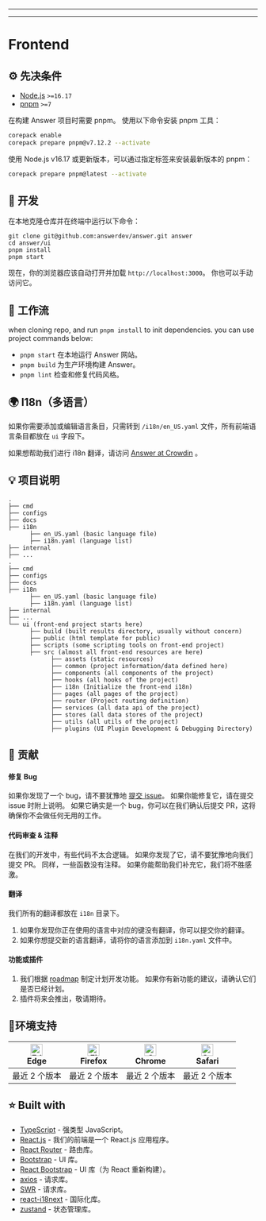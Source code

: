 - - -
- - -

# Frontend

## ⚙️ 先决条件

- [Node.js](https://nodejs.org/) `>=16.17`
- [pnpm](https://pnpm.io/) `>=7`

在构建 Answer 项目时需要 pnpm。 使用以下命令安装 pnpm 工具：

```bash
corepack enable
corepack prepare pnpm@v7.12.2 --activate
```

使用 Node.js v16.17 或更新版本，可以通过指定标签来安装最新版本的 pnpm：

```bash
corepack prepare pnpm@latest --activate
```

## 🔨 开发

在本地克隆仓库并在终端中运行以下命令：

```shell
git clone git@github.com:answerdev/answer.git answer
cd answer/ui
pnpm install
pnpm start
```

现在，你的浏览器应该自动打开并加载 `http://localhost:3000`。 你也可以手动访问它。

## 👷 工作流

when cloning repo, and run `pnpm install` to init dependencies. you can use project commands below:

- `pnpm start` 在本地运行 Answer 网站。
- `pnpm build` 为生产环境构建 Answer。
- `pnpm lint` 检查和修复代码风格。

## 🌍 I18n（多语言）
如果你需要添加或编辑语言条目，只需转到 `/i18n/en_US.yaml` 文件，所有前端语言条目都放在 `ui` 字段下。

如果想帮助我们进行 i18n 翻译，请访问 [Answer at Crowdin](https://crowdin.com/translate/answer) 。

## 💡 项目说明

```
.
├── cmd
├── configs
├── docs
├── i18n
      ├── en_US.yaml (basic language file)
      ├── i18n.yaml (language list)
├── internal
├── ...
.
├── cmd
├── configs
├── docs
├── i18n
      ├── en_US.yaml (basic language file)
      ├── i18n.yaml (language list)
├── internal
├── ...
└── ui (front-end project starts here)
      ├── build (built results directory, usually without concern)
      ├── public (html template for public)
      ├── scripts (some scripting tools on front-end project)
      ├── src (almost all front-end resources are here)
            ├── assets (static resources)
            ├── common (project information/data defined here)
            ├── components (all components of the project)
            ├── hooks (all hooks of the project)
            ├── i18n (Initialize the front-end i18n)
            ├── pages (all pages of the project)
            ├── router (Project routing definition)
            ├── services (all data api of the project)
            ├── stores (all data stores of the project)
            ├── utils (all utils of the project)
            ├── plugins (UI Plugin Development & Debugging Directory)
```

## 🤝 贡献

#### 修复 Bug
如果你发现了一个 bug，请不要犹豫地 [提交 issue](https://github.com/apache/incubator-answer/issues)。 如果你能修复它，请在提交 issue 时附上说明。 如果它确实是一个 bug，你可以在我们确认后提交 PR，这将确保你不会做任何无用的工作。

#### 代码审查 & 注释
在我们的开发中，有些代码不太合逻辑。 如果你发现了它，请不要犹豫地向我们提交 PR。 同样，一些函数没有注释。 如果你能帮助我们补充它，我们将不胜感激。

#### 翻译
我们所有的翻译都放在 `i18n` 目录下。

1. 如果你发现你正在使用的语言中对应的键没有翻译，你可以提交你的翻译。
2. 如果你想提交新的语言翻译，请将你的语言添加到 `i18n.yaml` 文件中。

#### 功能或插件
1. 我们根据 [roadmap](https://github.com/orgs/answerdev/projects/1) 制定计划开发功能。 如果你有新功能的建议，请确认它们是否已经计划。
2. 插件将来会推出，敬请期待。

## 📱环境支持

| [<img src="https://raw.githubusercontent.com/alrra/browser-logos/master/src/edge/edge_48x48.png" alt="Edge" width="24px" height="24px" />](http://godban.github.io/browsers-support-badges/)<br />Edge | [<img src="https://raw.githubusercontent.com/alrra/browser-logos/master/src/firefox/firefox_48x48.png" alt="Firefox" width="24px" height="24px" />](http://godban.github.io/browsers-support-badges/)<br />Firefox | [<img src="https://raw.githubusercontent.com/alrra/browser-logos/master/src/chrome/chrome_48x48.png" alt="Chrome" width="24px" height="24px" />](http://godban.github.io/browsers-support-badges/)<br />Chrome | [<img src="https://raw.githubusercontent.com/alrra/browser-logos/master/src/safari/safari_48x48.png" alt="Safari" width="24px" height="24px" />](http://godban.github.io/browsers-support-badges/)<br />Safari |
| ----------------------------------------------------------------------------------------------------------------------------------------------------------------------------------------------------------------------------- | ----------------------------------------------------------------------------------------------------------------------------------------------------------------------------------------------------------------------------------------- | ------------------------------------------------------------------------------------------------------------------------------------------------------------------------------------------------------------------------------------- | ------------------------------------------------------------------------------------------------------------------------------------------------------------------------------------------------------------------------------------- |
| 最近 2 个版本                                                                                                                                                                                                                      | 最近 2 个版本                                                                                                                                                                                                                                  | 最近 2 个版本                                                                                                                                                                                                                              | 最近 2 个版本                                                                                                                                                                                                                              |

## ⭐ Built with
- [TypeScript](https://www.typescriptlang.org/) - 强类型 JavaScript。
- [React.js](https://reactjs.org/) - 我们的前端是一个 React.js 应用程序。
- [React Router](https://reactrouter.com/en/main) - 路由库。
- [Bootstrap](https://getbootstrap.com/) -  UI 库。
- [React Bootstrap](https://react-bootstrap.github.io/) - UI 库（为 React 重新构建）。
- [axios](https://github.com/axios/axios) - 请求库。
- [SWR](https://swr.bootcss.com/) - 请求库。
- [react-i18next](https://react.i18next.com/) - 国际化库。
- [zustand](https://github.com/pmndrs/zustand) - 状态管理库。

